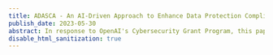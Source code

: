```yaml
---
title: ADASCA - An AI-Driven Approach to Enhance Data Protection Compliance and Strengthen Cybersecurity Controls in Africa
publish_date: 2023-05-30
abstract: In response to OpenAI's Cybersecurity Grant Program, this paper introduces ADASCA: An AI-Driven Approach to Enhance Data Protection Compliance and Strengthen Cybersecurity Controls in Africa. ADASCA is designed to revolutionize data protection compliance and elevate cybersecurity postures across the African continent. The system taps into the power of artificial intelligence to autonomously analyze an organization's data protection measures and cybersecurity controls, comparing them against existing compliance regimes and best practices. 
disable_html_sanitization: true
---
```




















